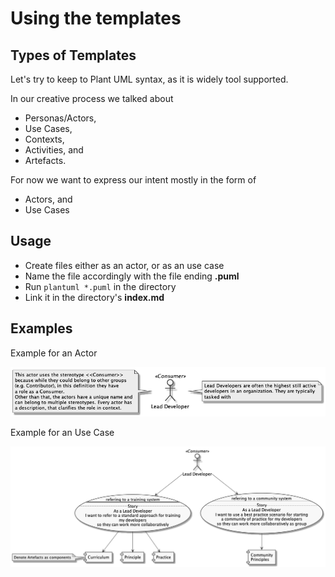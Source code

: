 # Using the templates

## Types of Templates

Let's try to keep to Plant UML syntax, as it is widely tool supported.

In our creative process we talked about 

- Personas/Actors, 
- Use Cases, 
- Contexts, 
- Activities, and
- Artefacts.

For now we want to express our intent mostly in the form of 

- Actors, and
- Use Cases

## Usage

- Create files either as an actor, or as an use case
- Name the file accordingly with the file ending **.puml**
- Run `plantuml *.puml` in the directory
- Link it in the directory's **index.md**

## Examples

Example for an Actor

![Lead Developer](./actor_lead_developer.png "Lead Dev")

Example for an Use Case

![UC Lead Developer](./uc_leaddev.png "UC Lead Dev")